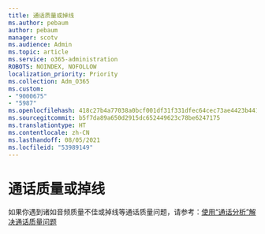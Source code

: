 ```yaml
---
title: 通话质量或掉线
ms.author: pebaum
author: pebaum
manager: scotv
ms.audience: Admin
ms.topic: article
ms.service: o365-administration
ROBOTS: NOINDEX, NOFOLLOW
localization_priority: Priority
ms.collection: Adm_O365
ms.custom:
- "9000675"
- "5987"
ms.openlocfilehash: 418c27b4a77038a0bcf001df31f331dfec64cec73ae4423b441c849b63e0bc48
ms.sourcegitcommit: b5f7da89a650d2915dc652449623c78be6247175
ms.translationtype: HT
ms.contentlocale: zh-CN
ms.lasthandoff: 08/05/2021
ms.locfileid: "53989149"
---
```

# <a name="call-quality-or-dropped-calls"></a>通话质量或掉线

如果你遇到诸如音频质量不佳或掉线等通话质量问题，请参考：[使用“通话分析”解决通话质量问题](https://docs.microsoft.com/microsoftteams/use-call-analytics-to-troubleshoot-poor-call-quality#troubleshoot-call-quality-problems-using-call-analytics)